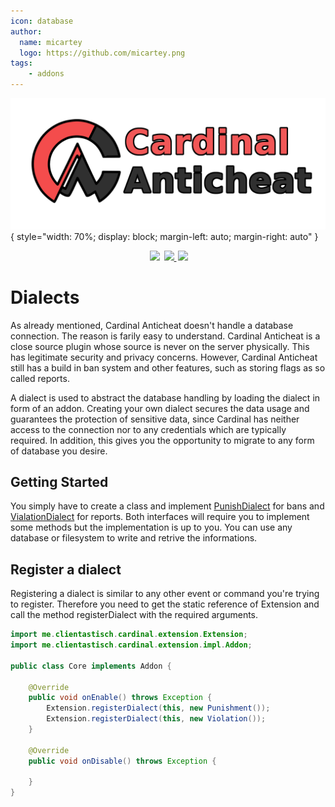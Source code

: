 ```yaml
---
icon: database
author:
  name: micartey
  logo: https://github.com/micartey.png
tags: 
    - addons
---
```


![](../static/images/banner.png){ style="width: 70%; display: block; margin-left: auto; margin-right: auto" }

<div align="center" style="margin-bottom: 2rem">
    <img
        src="https://img.shields.io/badge/Written%20in-java-%23EF4041?style=for-the-badge"
        height="30"
        style="margin-left: 3px"
    />
    <a href="https://discord.gg/fxTn7v8">
        <img 
            src="https://img.shields.io/discord/647922123192533022?color=212121&label=Discord&logo=discord&logoColor=212121&style=for-the-badge"
            height="30"
            style="margin-left: 3px"
        />
    </a>
    <a href="https://cardinalanticheat.github.io/addon-api/docs/" target="_blank">
        <img
            src="https://img.shields.io/badge/javadoc-reference-5272B4.svg?style=for-the-badge"
            height="30"
            style="margin-left: 3px"
        />
    </a>
</div>

# Dialects

As already mentioned, Cardinal Anticheat doesn't handle a database connection.
The reason is farily easy to understand. Cardinal Anticheat is a close source plugin whose source is never on the server physically. This has legitimate security and privacy concerns.
However, Cardinal Anticheat still has a build in ban system and other features, such as storing flags as so called reports.

A dialect is used to abstract the database handling by loading the dialect in form of an addon. Creating your own dialect secures the data usage and guarantees the protection of sensitive data, since Cardinal has neither access to the connection nor to any credentials which are typically required. In addition, this gives you the opportunity to migrate to any form of database you desire.

## Getting Started

You simply have to create a class and implement [PunishDialect](https://cardinalanticheat.github.io/addon-api/docs/me/clientastisch/extension/impl/dialects/PunishDialect.html) for bans and [VialationDialect](https://cardinalanticheat.github.io/addon-api/docs/me/clientastisch/extension/impl/dialects/ViolationDialect.html) for reports. Both interfaces will require you to implement some methods but the implementation is up to you. You can use any database or filesystem to write and retrive the informations.

## Register a dialect

Registering a dialect is similar to any other event or command you're trying to register. Therefore you need to get the static reference of Extension and call the method registerDialect with the required arguments.

```java
import me.clientastisch.cardinal.extension.Extension;
import me.clientastisch.cardinal.extension.impl.Addon;

public class Core implements Addon {

    @Override
    public void onEnable() throws Exception {
        Extension.registerDialect(this, new Punishment());
        Extension.registerDialect(this, new Violation());
    }

    @Override
    public void onDisable() throws Exception {

    }
}
```